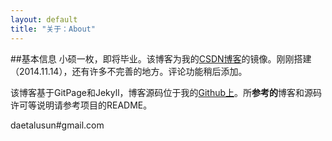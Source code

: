 ```yaml
---
layout: default
title: "关于：About"
---
```

##基本信息
小硕一枚，即将毕业。该博客为我的[CSDN博客](http://blog.csdn.net/sunny2038)的镜像。刚刚搭建（2014.11.14），还有许多不完善的地方。评论功能稍后添加。

该博客基于GitPage和Jekyll，博客源码位于我的[Github上](https://github.com/Daetalus/daetalus.github.io)。所**参考的**博客和源码许可等说明请参考项目的README。

daetalusun#gmail.com
